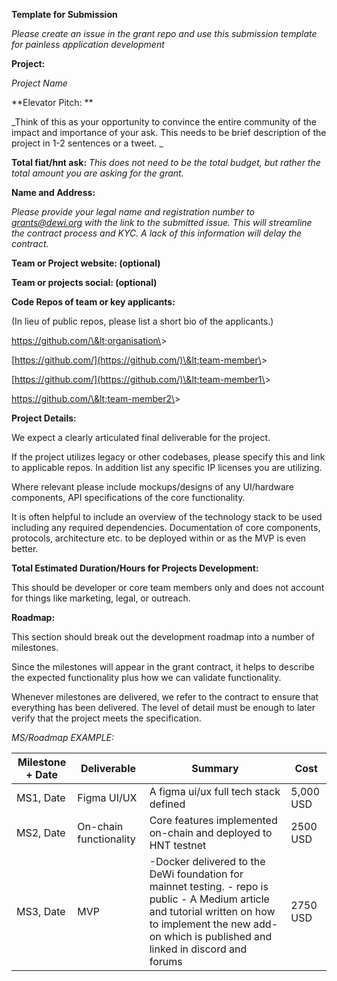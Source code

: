 **Template for Submission**

_Please create an issue in the grant repo and use this submission template for painless application development_

**Project:**

_Project Name_

**Elevator Pitch: **

_Think of this as your opportunity to convince the entire community of the impact and importance of your ask. This needs to be brief description of the project in 1-2 sentences or a tweet. _

**Total fiat/hnt ask:** _This does not need to be the total budget, but rather the total amount you are asking for the grant._  

**Name and Address:**

_Please provide your legal name and registration number to grants@dewi.org with the link to the submitted issue. 
This will streamline the contract process and KYC. A lack of this information will delay the contract._

**Team or Project website: (optional)**

**Team or projects social: (optional)**

**Code Repos of team or key applicants:**

(In lieu of public repos, please list a short bio of the applicants.)

https://github.com/\&lt;organisation\&gt;

[https://github.com/](https://github.com/)\&lt;team-member\&gt;

[https://github.com/](https://github.com/)\&lt;team-member1\&gt;

https://github.com/\&lt;team-member2\&gt;

**Project Details:**

We expect a clearly articulated final deliverable for the project.

If the project utilizes legacy or other codebases, please specify this and link to applicable repos. In addition list any specific IP licenses you are utilizing. 

Where relevant please include mockups/designs of any UI/hardware components, API specifications of the core functionality.

It is often helpful to include an overview of the technology stack to be used including any required dependencies. Documentation of core components, protocols, architecture etc. to be deployed within or as the MVP is even better.

**Total Estimated Duration/Hours for Projects Development:**

This should be developer or core team members only and does not account for things like marketing, legal, or outreach.

**Roadmap:**

This section should break out the development roadmap into a number of milestones.

Since the milestones will appear in the grant contract, it helps to describe the expected functionality plus how we can validate functionality.

Whenever milestones are delivered, we refer to the contract to ensure that everything has been delivered. The level of detail must be enough to later verify that the project meets the specification.

_MS/Roadmap EXAMPLE:_

| Milestone + Date | Deliverable | Summary | Cost |
| --- | --- | --- | --- |
| MS1, Date | Figma UI/UX | A figma ui/ux full tech stack defined | 5,000 USD |
| MS2, Date | On-chain functionality | Core features implemented on-chain and deployed to HNT testnet | 2500 USD |
| MS3, Date | MVP | -Docker delivered to the DeWi foundation for mainnet testing. - repo is public - A Medium article and tutorial written on how to implement the new add-on which is published and linked in discord and forums | 2750 USD |


